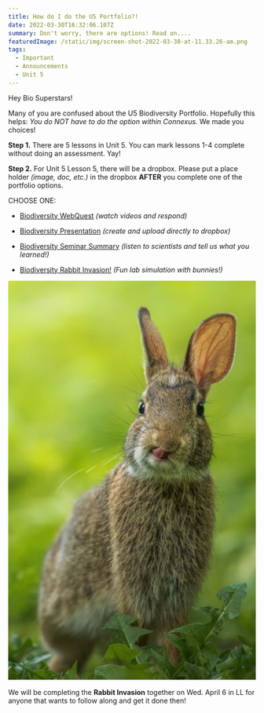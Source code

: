 ```yaml
---
title: How do I do the U5 Portfolio?!
date: 2022-03-30T16:32:06.107Z
summary: Don't worry, there are options! Read on....
featuredImage: /static/img/screen-shot-2022-03-30-at-11.33.26-am.png
tags:
  - Important
  - Announcements
  - Unit 5
---
```

Hey Bio Superstars! 

Many of you are confused about the U5 Biodiversity Portfolio. Hopefully this helps: *You do NOT have to do the option within Connexus.* We made you choices! 

**Step 1.** There are 5 lessons in Unit 5. You can mark lessons 1-4 complete without doing an assessment. Yay! 

**Step 2.** For Unit 5 Lesson 5, there will be a dropbox. Please put a place holder *(image, doc, etc.)* in the dropbox **AFTER** you complete one of the portfolio options. 

CHOOSE ONE:



* [Biodiversity WebQuest](https://mnca-biology-message-board.netlify.app/posts/biodiversity-webquest/) *(watch videos and respond)*


* [Biodiversity Presentation](https://mnca-biology-message-board.netlify.app/posts/biodiversity-presentation) *(create and upload directly to dropbox)*
* [Biodiversity Seminar Summary](https://mnca-biology-message-board.netlify.app/posts/biodiversity-seminar-summary/) *(listen to scientists and tell us what you learned!)*
* [Biodiversity Rabbit Invasion!](https://mnca-biology-message-board.netlify.app/posts/biodiversity-rabbit-invasion/) *(Fun lab simulation with bunnies!)*





![](/static/img/screen-shot-2022-03-30-at-11.51.35-am.png)

We will be completing the **Rabbit Invasion** together on Wed. April 6 in LL for anyone that wants to follow along and get it done then!